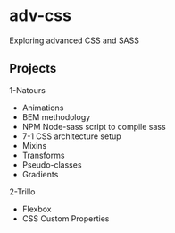# adv-css
Exploring advanced CSS and SASS

## Projects
1-Natours
- Animations
- BEM methodology
- NPM Node-sass script to compile sass 
- 7-1 CSS architecture setup
- Mixins
- Transforms
- Pseudo-classes
- Gradients

2-Trillo
- Flexbox
- CSS Custom Properties
